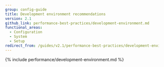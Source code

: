 ```yaml
---
group: config-guide
title: Development environment recommendations
version: 2.1
github_link: performance-best-practices/development-environment.md
functional_areas:
  - Configuration
  - System
  - Setup
redirect_from: /guides/v2.1/performance-best-practices/development-environment.html
---
```


{% include performance/development-environment.md %}